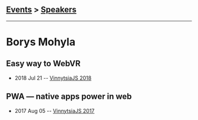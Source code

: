 ## [Events](../README.md) > [Speakers](../speakers.md)
---

# Borys Mohyla

## Easy way to WebVR
- 2018 Jul 21 -- [VinnytsiaJS 2018](https://youtu.be/ie00uBz0KQU)    
## PWA — native apps power in web
- 2017 Aug 05 -- [VinnytsiaJS 2017](https://www.youtube.com/watch?v=Teix6SA1FbU)    
